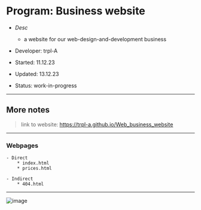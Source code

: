 # Program:      Business website
- _Desc_      
    * a website for our web-design-and-development business

- Developer:    trpl-A
- Started:      11.12.23 
- Updated:      13.12.23
- Status:       work-in-progress
---

## More notes
> link to website: https://trpl-a.github.io/Web_business_website
---

### Webpages
    - Direct
        * index.html
        * prices.html

    - Indirect
        * 404.html
---

![image](https://github.com/trpl-A/Web_business_website/assets/126344248/40267442-e0bf-4fe2-999a-991f32c0ca42)
